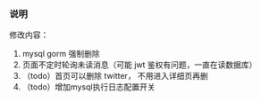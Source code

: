 ### 说明

修改内容：
1. mysql gorm 强制删除
2. 页面不定时轮询未读消息（可能 jwt 鉴权有问题，一直在读数据库）
3. （todo）首页可以删除 twitter， 不用进入详细页再删
4. （todo）增加mysql执行日志配置开关 